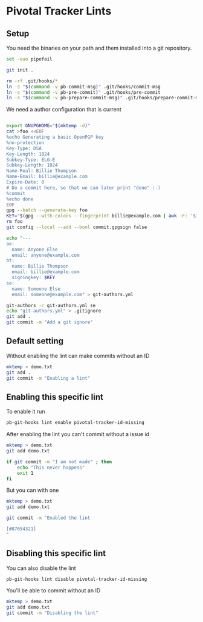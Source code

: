 # Pivotal Tracker Lints

## Setup

You need the binaries on your path and them installed into a git
repository.

``` bash
set -euo pipefail

git init .

rm -rf .git/hooks/*
ln -s "$(command -v pb-commit-msg)" .git/hooks/commit-msg
ln -s "$(command -v pb-pre-commit)" .git/hooks/pre-commit
ln -s "$(command -v pb-prepare-commit-msg)" .git/hooks/prepare-commit-msg
```

We need a author configuration that is current

``` bash

export GNUPGHOME="$(mktemp -d)"
cat >foo <<EOF
%echo Generating a basic OpenPGP key
%no-protection
Key-Type: DSA
Key-Length: 1024
Subkey-Type: ELG-E
Subkey-Length: 1024
Name-Real: Billie Thompson
Name-Email: billie@example.com
Expire-Date: 0
# Do a commit here, so that we can later print "done" :-)
%commit
%echo done
EOF
gpg --batch --generate-key foo
KEY="$(gpg --with-colons --fingerprint billie@example.com | awk -F: '$1 == "fpr" {print $10;}' | head -n 1)"
rm foo
git config --local --add --bool commit.gpgsign false

echo "---
ae:
  name: Anyone Else
  email: anyone@example.com
bt:
  name: Billie Thompson
  email: billie@example.com
  signingkey: $KEY
se:
  name: Someone Else
  email: someone@example.com" > git-authors.yml

git-authors -c git-authors.yml se
echo "git-authors.yml" > .gitignore
git add .
git commit -m "Add a git ignore"

```

## Default setting

Without enabling the lint can make commits without an ID

``` bash
mktemp > demo.txt
git add .
git commit -m "Enabling a lint"
```

## Enabling this specific lint

To enable it run

``` bash
pb-git-hooks lint enable pivotal-tracker-id-missing
```

After enabling the lint you can't commit without a issue id

``` bash
mktemp > demo.txt
git add demo.txt

if git commit -m "I am not made" ; then
    echo "This never happens" 
    exit 1
fi
```

But you can with one

``` bash
mktemp > demo.txt
git add demo.txt

git commit -m "Enabled the lint

[#87654321]
"
```

## Disabling this specific lint

You can also disable the lint

``` bash
pb-git-hooks lint disable pivotal-tracker-id-missing
```

You'll be able to commit without an ID

``` bash
mktemp > demo.txt
git add demo.txt
git commit -m "Disabling the lint"
```
